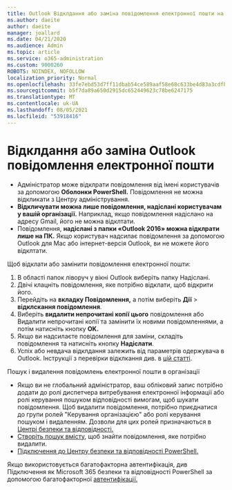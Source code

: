 ```yaml
---
title: Outlook Відклдання або заміна повідомлення електронної пошти на робочий стіл
ms.author: daeite
author: daeite
manager: joallard
ms.date: 04/21/2020
ms.audience: Admin
ms.topic: article
ms.service: o365-administration
ms.custom: 9000260
ROBOTS: NOINDEX, NOFOLLOW
localization_priority: Normal
ms.openlocfilehash: 33fe7ebd53d7ff11dbab54ce589aaf58e68c633be4d83a3cdfb00edc7752430e
ms.sourcegitcommit: b5f7da89a650d2915dc652449623c78be6247175
ms.translationtype: MT
ms.contentlocale: uk-UA
ms.lasthandoff: 08/05/2021
ms.locfileid: "53918416"
---
```

# <a name="recall-or-replace-an-outlook-email-message"></a>Відклдання або заміна Outlook повідомлення електронної пошти

- Адміністратор може відклрати повідомлення від імені користувачів за допомогою **Оболонки PowerShell.** Повідомлення не можна відкликати з Центру адміністрування.
- **Відкличувати можна лише повідомлення, надіслані користувачам у вашій організації.** Наприклад, якщо повідомлення надіслано на адресу Gmail, його не можна відклтати.
- Повідомлення, **надіслані з папки «Outlook 2016» можна відклрати лише на ПК.** Якщо користувач надсилає повідомлення за допомогою Outlook для Mac або інтернет-версія Outlook, ви не можете його відклтати.

Щоб відклати або замінити повідомлення електронної пошти:

1. В області папок ліворуч у вікні Outlook виберіть папку Надіслані.
1. Двічі клацніть повідомлення, яке потрібно відклати, щоб відкрити його.
1. Перейдіть на **вкладку Повідомлення,** а потім виберіть **Дії**  >  **відклскання повідомлення**.
1. Виберіть **видалити непрочитані копії цього** повідомлення або Видалити непрочитані копії та замінити їх новими повідомленнями, а потім натисніть кнопку **OK.** 
1. Якщо ви надсилаєте повідомлення для заміни, складіть повідомлення та натисніть кнопку **Надіслати**.
1. Успіх або невдача відклдання залежить від параметрів одержувача в Outlook. Інструкції з перевірки відклкання див. в [цій статті](https://support.office.com/article/35027f88-d655-4554-b4f8-6c0729a723a0).

Пошук і видалення повідомлень електронної пошти в організації

- Якщо ви не глобальний адміністратор, ваш обліковий запис потрібно додати до ролі диспетчера витребування електронної інформації або ролі керування пошуком відповідності вимогам, щоб шукати повідомлення. Щоб видалити повідомлення, потрібно приєднатися до групи ролей "Керування організацією" або ролі керування пошуком і видаленням. Дозволи для цих ролей призначаються в [Центрі безпеки та відповідності.](https://go.microsoft.com/fwlink/?linkid=2083731)
- [Створіть пошук вмісту,](https://docs.microsoft.com/microsoft-365/compliance/content-search) щоб знайти повідомлення, яке потрібно видалити.
- [Підключення до Центру безпеки та відповідності PowerShell.](https://docs.microsoft.com/powershell/exchange/office-365-scc/connect-to-scc-powershell/connect-to-scc-powershell?view=exchange-ps)

Якщо використовується багатофакторна автентифікація, див Підключення як Microsoft 365 безпеки та відповідності PowerShell за допомогою багатофакторної [автентифікації.](https://docs.microsoft.com/powershell/exchange/office-365-scc/connect-to-scc-powershell/mfa-connect-to-scc-powershell?view=exchange-ps)